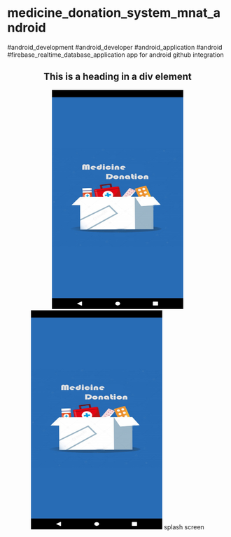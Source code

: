 # medicine_donation_system_mnat_android
#android_development
#android_developer
#android_application
#android
#firebase_realtime_database_application
app for android github integration

<div align="center">
    <h2>This is a heading in a div element</h2>
    <img src="Screenshot_20220211_001120.jpg" width="300px" height="500px"</img> 
</div>
<div align="center">
    <img src="Screenshot_20220211_001120.jpg" width="300px" height="500px"</img> 
    splash screen
</div>
